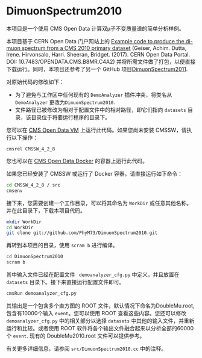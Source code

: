 # DimuonSpectrum2010

本项目是一个使用 CMS Open Data 计算双μ子不变质量谱的简单分析样例。

本项目基于 CERN Open Data 门户网站上的 [Example code to produce the di-muon spectrum from a CMS 2010 primary dataset](http://opendata.web.cern.ch/record/560) (Geiser, Achim. Dutta, Irene. Hirvonsalo, Harri. Sheeran, Bridget. (2017). CERN Open Data Portal. DOI: 10.7483/OPENDATA.CMS.B8MR.C4A2) 并将所需文件做了打包，以便直接下载运行。同时，本项目还参考了另一个 GitHub 项目[DimuonSpectrum2011](https://github.com/cms-opendata-analyses/DimuonSpectrum2011).

对原始代码的修改如下：

- 为了避免与工作区中任何现有的 `DemoAnalyzer` 插件冲突，将类名从 `DemoAnalyzer` 更改为`DimuonSpectrum2010`.
- 文件路径已被修改为相对于配置文件中的相对路径，即它们指向 `datasets` 目录，该目录位于将要运行程序的目录下。

您可以在 [CMS Open Data VM](http://opendata.web.cern.ch/VM/CMS/2010) 上运行此代码。如果您尚未安装 CMSSW，请执行以下操作：

```
cmsrel CMSSW_4_2_8
```

您也可以在 [CMS Open Data Docker](http://opendata.cern.ch/docs/cms-guide-docker) 的容器上运行此代码。

如果您已经安装了 CMSSW 或运行了 Docker 容器，请直接运行如下命令：

```bash
cd CMSSW_4_2_8 / src
cmsenv
```

接下来，您需要创建一个工作目录，可以将其命名为 `WorkDir` 或任意其他名称。并在此目录下，下载本项目代码。

```bash
mkdir WorkDir
cd WorkDir
git clone git://github.com/PhyM73/DimuonSpectrum2010.git

```

再转到本项目的目录，使用 `scram b` 进行编译。

```bash
cd DimuonSpectrum2010
scram b
```

其中输入文件已经在配置文件 ` demoanalyzer_cfg.py` 中定义，并且放置在 `datasets` 目录下。接下来直接运行配置文件即可。

```bash
cmsRun demoanalyzer_cfg.py
```

其输出是一个包含多个直方图的 ROOT 文件，默认情况下命名为DoubleMu.root,  包含有10000个输入 `event`。您可以使用 ROOT 查看这些内容。您还可以修改 `demoanalyzer_cfg.py` 中的相关部分以选择 `datasets` 中其他的输入文件，并重新运行和比较。或者使用 ROOT 软件将各个输出文件融合起来以分析全部的60000个 `event`. 现有的 DoubleMu2010.root 文件可以提供参考。

有关更多详细信息，请参阅 `src/DimuonSpectrum2010.cc` 中的注释。

